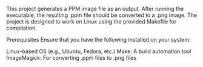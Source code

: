 This project generates a PPM image file as an output. After running the executable, the resulting .ppm file should be converted to a .png image. The project is designed to work on Linux using the provided Makefile for compilation.

Prerequisites
Ensure that you have the following installed on your system:

Linux-based OS (e.g., Ubuntu, Fedora, etc.)
Make: A build automation tool
ImageMagick: For converting .ppm files to .png files
